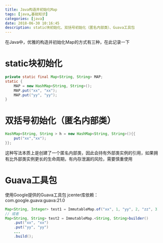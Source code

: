 ```yaml
---
title: Java构造并初始化Map
tags: [java,基础知识]
categories: [java]
date: 2018-06-30 10:16:45
description: static块初始化、双括号初始化（匿名内部类）、Guava工具包
---
```

在Java中，优雅的构造并初始化Map的方式有三种，在此记录一下

# static块初始化

```java
private static final Map<String, String> MAP;
static {
	MAP = new HashMap<String, String>();
	MAP.put("xx", "xx");
	MAP.put("yy", "yy");
}
```

# 双括号初始化（匿名内部类）

```java
HashMap<String, String > h = new HashMap<String, String>(){{  
	put("xx","xx");      
}}; 
```

这种写法本质上是创建了一个匿名内部类，因此会持有外部类实例的引用，如果拥有比外部类实例更长的生命周期，有内存泄漏的风险，需要慎重使用

# Guava工具包

使用Google提供的Guava工具包
jcenter库依赖：com.google.guava:guava:21.0
```java
Map<String, Integer> test1 = ImmutableMap.of("xx", 1, "yy", 2, "zz", 3);  
// 或者  
Map<String, String> test2 = ImmutableMap.<String, String>builder()  
    .put("xx", "xx")  
    .put("yy", "yy")  
    ...  
    .build();  
```